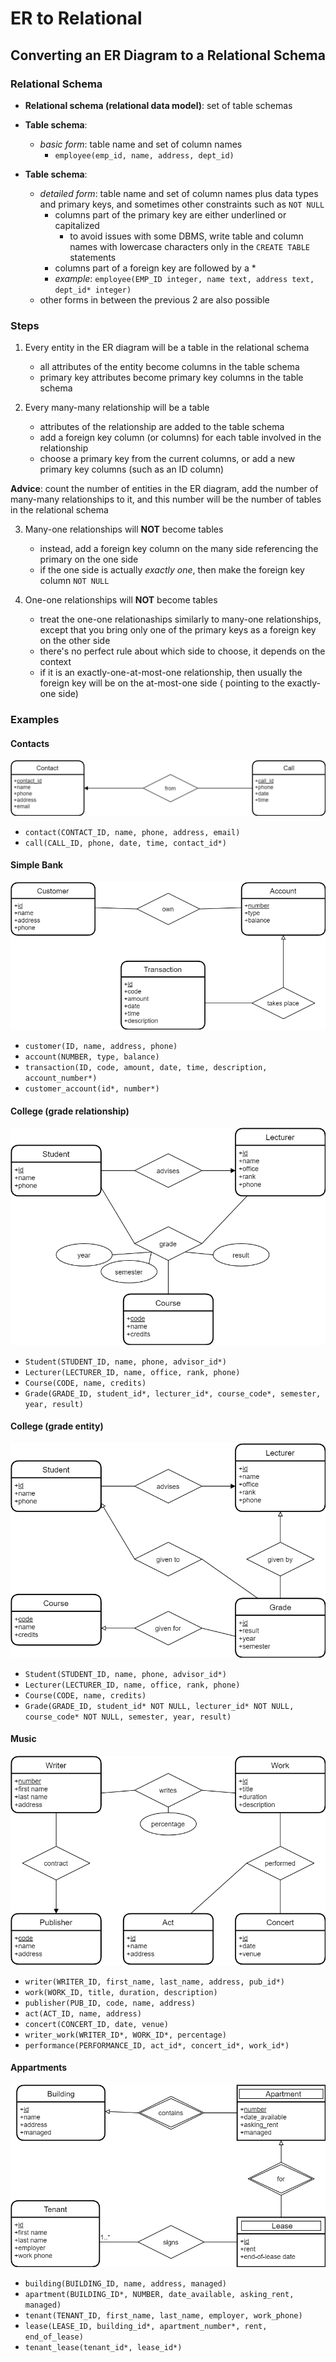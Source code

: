 # ER to Relational

## Converting an ER Diagram to a Relational Schema

### Relational Schema

- **Relational schema (relational data model)**: set of table schemas
- **Table schema**:
    - *basic form*: table name and set of column names
        - `employee(emp_id, name, address, dept_id)`


- **Table schema**:
    - *detailed form*: table name and set of column names plus data types and primary keys, and sometimes other
      constraints such as `NOT NULL`
        - columns part of the primary key are either underlined or capitalized
            - to avoid issues with some DBMS, write table and column names with lowercase characters only in
              the `CREATE TABLE` statements
        - columns part of a foreign key are followed by a *
        - *example*: `employee(EMP_ID integer, name text, address text, dept_id* integer)`
    - other forms in between the previous 2 are also possible

### Steps

1. Every entity in the ER diagram will be a table in the relational schema
    - all attributes of the entity become columns in the table schema
    - primary key attributes become primary key columns in the table schema


2. Every many-many relationship will be a table
    - attributes of the relationship are added to the table schema
    - add a foreign key column (or columns) for each table involved in the relationship
    - choose a primary key from the current columns, or add a new primary key columns (such as an ID column)

**Advice**: count the number of entities in the ER diagram, add the number of many-many relationships to it, and this
number will be the number of tables in the relational schema

3. Many-one relationships will **NOT** become tables
    - instead, add a foreign key column on the many side referencing the primary on the one side
    - if the one side is actually *exactly one*, then make the foreign key column `NOT NULL`

4. One-one relationships will **NOT** become tables
    - treat the one-one relationaships similarly to many-one relationships, except that you bring only one of the
      primary keys as a foreign key on the other side
    - there's no perfect rule about which side to choose, it depends on the context
    - if it is an exactly-one-at-most-one relationship, then usually the foreign key will be on the at-most-one side (
      pointing to the exactly-one side)

### Examples

#### Contacts

![contacts alternative notation](../images/contacts_alt.png)

- `contact(CONTACT_ID, name, phone, address, email)`
- `call(CALL_ID, phone, date, time, contact_id*)`

#### Simple Bank

![SimpleBank.png](../images/SimpleBank.png)

- `customer(ID, name, address, phone)`
- `account(NUMBER, type, balance)`
- `transaction(ID, code, amount, date, time, description, account_number*)`
- `customer_account(id*, number*)`

#### College (grade relationship)

![College_grade_rel.png](../images/College_grade_rel.png)

- `Student(STUDENT_ID, name, phone, advisor_id*)`
- `Lecturer(LECTURER_ID, name, office, rank, phone)`
- `Course(CODE, name, credits)`
- `Grade(GRADE_ID, student_id*, lecturer_id*, course_code*, semester, year, result)`

#### College (grade entity)

![College_grade_ent.png](../images/College_grade_ent.png)

- `Student(STUDENT_ID, name, phone, advisor_id*)`
- `Lecturer(LECTURER_ID, name, office, rank, phone)`
- `Course(CODE, name, credits)`
- `Grade(GRADE_ID, student_id* NOT NULL, lecturer_id* NOT NULL, course_code* NOT NULL, semester, year, result)`

#### Music

![Music.png](../images/Music.png)

- `writer(WRITER_ID, first_name, last_name, address, pub_id*)`
- `work(WORK_ID, title, duration, description)`
- `publisher(PUB_ID, code, name, address)`
- `act(ACT_ID, name, address)`
- `concert(CONCERT_ID, date, venue)`
- `writer_work(WRITER_ID*, WORK_ID*, percentage)`
- `performance(PERFORMANCE_ID, act_id*, concert_id*, work_id*)`

#### Appartments

![ER_apartment_building_improved.png](../images/ER_apartment_building_improved.png)

- `building(BUILDING_ID, name, address, managed)`
- `apartment(BUILDING_ID*, NUMBER, date_available, asking_rent, managed)`
- `tenant(TENANT_ID, first_name, last_name, employer, work_phone)`
- `lease(LEASE_ID, building_id*, apartment_number*, rent, end_of_lease)`
- `tenant_lease(tenant_id*, lease_id*)`
